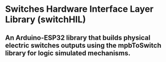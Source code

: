 # **Switches Hardware Interface Layer** Library (switchHIL)
## An Arduino-ESP32 library that builds physical electric switches outputs using the mpbToSwitch library for logic simulated mechanisms.  

